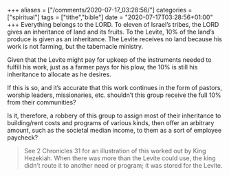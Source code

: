 +++
aliases = ["/comments/2020-07-17_03:28:56/"]
categories = ["spiritual"]
tags = ["tithe","bible"]
date = "2020-07-17T03:28:56+01:00"
+++
Everything belongs to the LORD. To eleven of Israel’s tribes, the LORD gives an inheritance of land and its fruits. To the Levite, 10% of the land’s produce is given as an inheritance. The Levite receives no land because his work is not farming, but the tabernacle ministry.

Given that the Levite might pay for upkeep of the instruments needed to fulfill his work, just as a farmer pays for his plow, the 10% is still his inheritance to allocate as he desires.

If this is so, and it’s accurate that this work continues in the form of pastors, worship leaders, missionaries, etc. shouldn’t this group receive the full 10% from their communities?

Is it, therefore, a robbery of this group to assign most of their inheritance to building/rent costs and programs of various kinds, then offer an arbitrary amount, such as the societal median income, to them as a sort of employee paycheck?

> See 2 Chronicles 31 for an illustration of this worked out by King Hezekiah. When there was more than the Levite could use, the king didn’t route it to another need or program; it was stored for the Levite.
